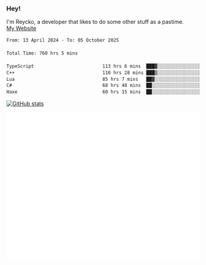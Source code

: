 ### Hey!
I'm Reycko, a developer that likes to do some other stuff as a pastime.  
[My Website](https://reycko.root.sx)

<!--START_SECTION:wakasection-->

```txt
From: 13 April 2024 - To: 05 October 2025

Total Time: 760 hrs 5 mins

TypeScript                         113 hrs 6 mins  ███▓░░░░░░░░░░░░░░░░░░░░░   14.20 %
C++                                110 hrs 28 mins ███▒░░░░░░░░░░░░░░░░░░░░░   13.87 %
Lua                                85 hrs 7 mins   ██▓░░░░░░░░░░░░░░░░░░░░░░   10.69 %
C#                                 68 hrs 48 mins  ██░░░░░░░░░░░░░░░░░░░░░░░   08.64 %
Haxe                               60 hrs 15 mins  ██░░░░░░░░░░░░░░░░░░░░░░░   07.57 %
```

<!--END_SECTION:wakasection-->

[![GitHub stats](https://github-readme-stats.vercel.app/api?username=Reycko&show_icons=true&theme=dark&hide_title=true&count_private=true)](https://github.com/anuraghazra/github-readme-stats)

![Metrics](/github-metrics.svg)
